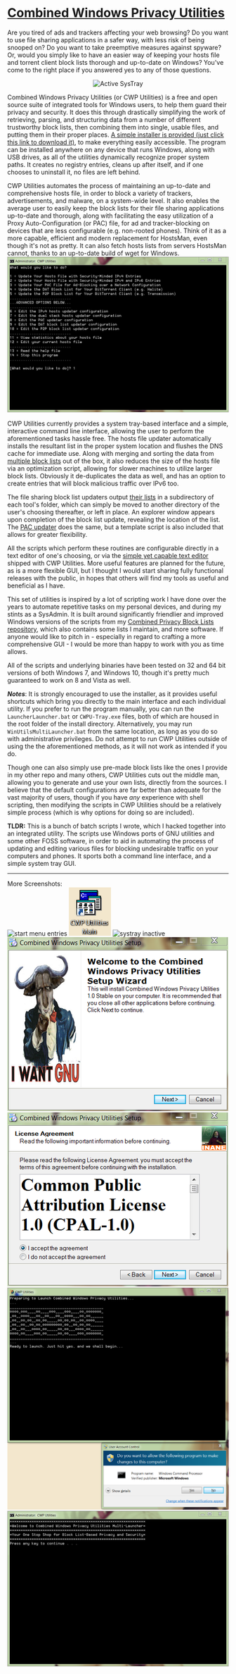 # [Combined Windows Privacy Utilities](https://github.com/bongochong/CWP-Utilities/raw/master/Releases/CWP-Utilities-Stable-1.7.3.exe) 
Are you tired of ads and trackers affecting your web browsing? Do you want to use file sharing applications in a safer way, with less risk of being snooped on? Do you want to take preemptive measures against spyware? Or, would you simply like to have an easier way of keeping your hosts file and torrent client block lists thorough and up-to-date on Windows? You've come to the right place if you answered yes to any of those questions.  
<p align="center"><img src="https://github.com/bongochong/CWP-Utilities/raw/master/Screenshots/systray-active.png" alt="Active SysTray"></p>

Combined Windows Privacy Utilities (or CWP Utilities) is a free and open source suite of integrated tools for Windows users, to help them guard their privacy and security. It does this through drastically simplifying the work of retrieving, parsing, and structuring data from a number of different trustworthy block lists, then combining them into single, usable files, and putting them in their proper places. [A simple installer is provided (just click this link to download it)](https://github.com/bongochong/CWP-Utilities/raw/master/Releases/CWP-Utilities-Stable-1.7.3.exe), to make everything easily accessible. The program can be installed anywhere on any device that runs Windows, along with USB drives, as all of the utilities dynamically recognize proper system paths. It creates no registry entries, cleans up after itself, and if one chooses to uninstall it, no files are left behind.

CWP Utilities automates the process of maintaining an up-to-date and comprehensive hosts file, in order to block a variety of trackers, advertisements, and malware, on a system-wide level. It also enables the average user to easily keep the block lists for their file sharing applications up-to-date and thorough, along with facilitating the easy utilization of a Proxy Auto-Configuration (or PAC) file, for ad and tracker-blocking on devices that are less configurable (e.g. non-rooted phones). Think of it as a more capable, efficient and modern replacement for HostsMan, even though it's not as pretty. It can also fetch hosts lists from servers HostsMan cannot, thanks to an up-to-date build of wget for Windows.
![Main Interface](/Screenshots/screen05-new.png)

CWP Utilities currently provides a system tray-based interface and a simple, interactive command line interface, allowing the user to perform the aforementioned tasks hassle free. The hosts file updater automatically installs the resultant list in the proper system location and flushes the DNS cache for immediate use. Along with merging and sorting the data from [multiple block lists](/MoreInfo/DefaultHostsLists.md) out of the box, it also reduces the size of the hosts file via an optimization script, allowing for slower machines to utilize larger block lists. Obviously it de-duplicates the data as well, and has an option to create entries that will block malicious traffic over IPv6 too.

The file sharing block list updaters output [their lists](/MoreInfo/DefaultBitTorrentBlockLists.md) in a subdirectory of each tool's folder, which can simply be moved to another directory of the user's choosing thereafter, or left in place. An explorer window appears upon completion of the block list update, revealing the location of the list. The [PAC updater](/MoreInfo/DefaultPACFileSources.md) does the same, but a template script is also included that allows for greater flexibility.

All the scripts which perform these routines are configurable directly in a text editor of one's choosing, or via the [simple yet capable text editor](https://liquidninja.com/metapad/sourcecode.html) shipped with CWP Utilities. More useful features are planned for the future, as is a more flexible GUI, but I thought I would start sharing fully functional releases with the public, in hopes that others will find my tools as useful and beneficial as I have.

This set of utilities is inspired by a lot of scripting work I have done over the years to automate repetitive tasks on my personal devices, and during my stints as a SysAdmin. It is built around significantly friendlier and improved Windows versions of the scripts from my [Combined Privacy Block Lists repository](https://github.com/bongochong/CombinedPrivacyBlockLists/), which also contains some lists I maintain, and more software. If anyone would like to pitch in - especially in regard to crafting a more comprehensive GUI - I would be more than happy to work with you as time allows.

All of the scripts and underlying binaries have been tested on 32 and 64 bit versions of both Windows 7, and Windows 10, though it's pretty much guaranteed to work on 8 and Vista as well.

***Notes***: It is strongly encouraged to use the installer, as it provides useful shortcuts which bring you directly to the main interface and each individual utility. If you prefer to run the program manually, you can run the `LauncherLauncher.bat` or `CWPU-Tray.exe` files, both of which are housed in the root folder of the install directory. Alternatively, you may run `WinUtilsMultiLauncher.bat` from the same location, as long as you do so with administrative privileges. Do not attempt to run CWP Utilities outside of using the the aforementioned methods, as it will not work as intended if you do.

Though one can also simply use pre-made block lists like the ones I provide in my other repo and many others, CWP Utilities cuts out the middle man, allowing you to generate and use your own lists, directly from the sources. I believe that the default configurations are far better than adequate for the vast majority of users, though if you have *any* experience with shell scripting, then modifying the scripts in CWP Utilities should be a relatively simple process (which is why options for doing so are included).


**TLDR:** This is a bunch of batch scripts I wrote, which I hacked together into an integrated utility. The scripts use Windows ports of GNU utilities and some other FOSS software, in order to aid in automating the process of updating and editing various files for blocking undesirable traffic on your computers and phones. It sports both a command line interface, and a simple system tray GUI.

---

More Screenshots:  
![start menu entries](https://github.com/bongochong/CWP-Utilities/raw/master/Screenshots/Start-Menu.png)
![Main Program Icon](/Screenshots/Main-Icon.png)
![systray inactive](https://github.com/bongochong/CWP-Utilities/raw/master/Screenshots/systray-inactive.png)  
![Installer1](/Screenshots/screen01-new.png)  
![Installer2](/Screenshots/screen02-new.png)  
![StartingUp](/Screenshots/screen03-new.png)  
![WelcomeScreen](/Screenshots/screen04-new.png)

